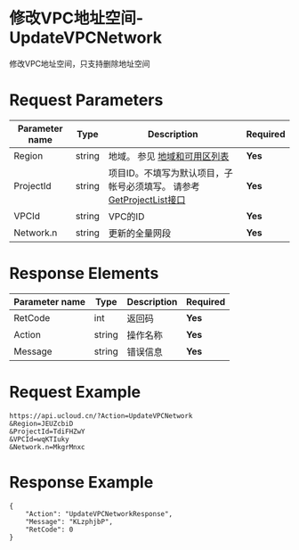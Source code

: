 # 修改VPC地址空间-UpdateVPCNetwork

修改VPC地址空间，只支持删除地址空间

# Request Parameters
|Parameter name|Type|Description|Required|
|---|---|---|---|
|Region|string|地域。 参见 [地域和可用区列表](../summary/regionlist.html)|**Yes**|
|ProjectId|string|项目ID。不填写为默认项目，子帐号必须填写。 请参考[GetProjectList接口](../summary/get_project_list.html)|**Yes**|
|VPCId|string|VPC的ID|**Yes**|
|Network.n|string|更新的全量网段|**Yes**|

# Response Elements
|Parameter name|Type|Description|Required|
|---|---|---|---|
|RetCode|int|返回码|**Yes**|
|Action|string|操作名称|**Yes**|
|Message|string|错误信息|**Yes**|

# Request Example
```
https://api.ucloud.cn/?Action=UpdateVPCNetwork
&Region=JEUZcbiD
&ProjectId=TdiFHZwY
&VPCId=wqKTIuky
&Network.n=MkgrMnxc
```

# Response Example
```
{
    "Action": "UpdateVPCNetworkResponse", 
    "Message": "KLzphjbP", 
    "RetCode": 0
}
```

